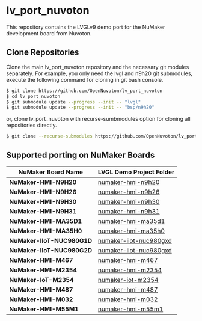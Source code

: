 # **lv_port_nuvoton**

This repository contains the LVGLv9 demo port for the NuMaker development board from Nuvoton.

## Clone Repositories

Clone the main lv_port_nuvoton repository and the necessary git modules separately. For example, you only need the lvgl and n9h20 git submodules, execute the following command for cloning in git bash console.

```bash
$ git clone https://github.com/OpenNuvoton/lv_port_nuvoton
$ cd lv_port_nuvoton
$ git submodule update --progress --init -- "lvgl"
$ git submodule update --progress --init -- "bsp/n9h20"
```

or, clone lv_port_nuvoton with recurse-sumbmodules option for cloning all repositories directly.

```bash
$ git clone --recurse-submodules https://github.com/OpenNuvoton/lv_port_nuvoton
```

## Supported porting on NuMaker Boards

| **NuMaker Board Name** | **LVGL Demo Project Folder** |
| ------------------------- | ------------------------- |
| **NuMaker-HMI-N9H20** | [numaker-hmi-n9h20](./board/numaker-hmi-n9h20) |
| **NuMaker-HMI-N9H26** | [numaker-hmi-n9h26](./board/numaker-hmi-n9h26) |
| **NuMaker-HMI-N9H30** | [numaker-hmi-n9h30](./board/numaker-hmi-n9h30) |
| **NuMaker-HMI-N9H31** | [numaker-hmi-n9h31](./board/numaker-hmi-n9h31) |
| **NuMaker-HMI-MA35D1** | [numaker-hmi-ma35d1](./board/numaker-hmi-ma35d1) |
| **NuMaker-HMI-MA35H0** | [numaker-hmi-ma35h0](./board/numaker-hmi-ma35h0) |
| **NuMaker-IIoT-NUC980G1D** | [numaker-iiot-nuc980gxd](./board/numaker-iiot-nuc980gxd) |
| **NuMaker-IIoT-NUC980G2D** | [numaker-iiot-nuc980gxd](./board/numaker-iiot-nuc980gxd) |
| **NuMaker-HMI-M467** | [numaker-hmi-m467](./board/numaker-hmi-m467) |
| **NuMaker-HMI-M2354** | [numaker-hmi-m2354](./board/numaker-hmi-m2354) |
| **NuMaker-IoT-M2354** | [numaker-iot-m2354](./board/numaker-iot-m2354) |
| **NuMaker-HMI-M487** | [numaker-hmi-m487](./board/numaker-hmi-m487) |
| **NuMaker-HMI-M032** | [numaker-hmi-m032](./board/numaker-hmi-m032) |
| **NuMaker-HMI-M55M1** | [numaker-hmi-m55m1](./board/numaker-hmi-m55m1) |
